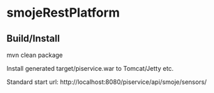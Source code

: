 smojeRestPlatform
=================

Build/Install
--------------

mvn clean package

Install generated target/piservice.war to Tomcat/Jetty etc.


Standard start url: http://localhost:8080/piservice/api/smoje/sensors/
